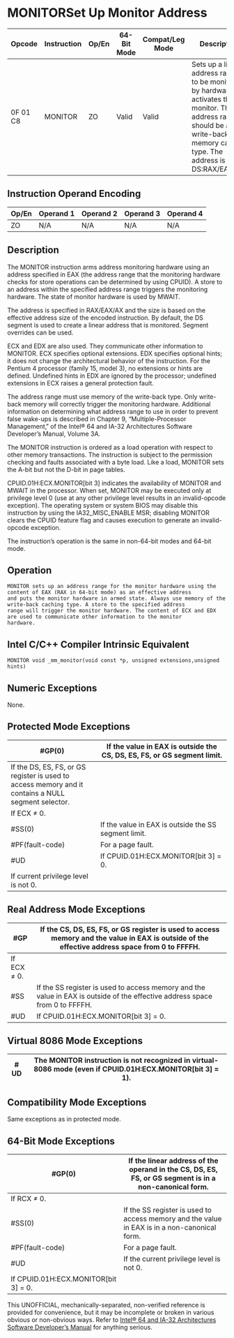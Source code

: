 # MONITOR**Set Up Monitor Address**

| Opcode   | Instruction | Op/En | 64-Bit Mode | Compat/Leg Mode | Description                                                                                                                                                                       |
| -------- | ----------- | ----- | ----------- | --------------- | --------------------------------------------------------------------------------------------------------------------------------------------------------------------------------- |
| 0F 01 C8 | MONITOR     | ZO    | Valid       | Valid           | Sets up a linear address range to be monitored by hardware and activates the monitor. The address range should be a write-back memory caching type. The address is DS:RAX/EAX/AX. |

## Instruction Operand Encoding

| Op/En | Operand 1 | Operand 2 | Operand 3 | Operand 4 |
| ----- | --------- | --------- | --------- | --------- |
| ZO    | N/A       | N/A       | N/A       | N/A       |

## Description

The MONITOR instruction arms address monitoring hardware using an address specified in EAX (the address range that the monitoring hardware checks for store operations can be determined by using CPUID). A store to an address within the specified address range triggers the monitoring hardware. The state of monitor hardware is used by MWAIT.

The address is specified in RAX/EAX/AX and the size is based on the effective address size of the encoded instruction. By default, the DS segment is used to create a linear address that is monitored. Segment overrides can be used.

ECX and EDX are also used. They communicate other information to MONITOR. ECX specifies optional extensions. EDX specifies optional hints; it does not change the architectural behavior of the instruction. For the Pentium 4 processor (family 15, model 3), no extensions or hints are defined. Undefined hints in EDX are ignored by the processor; undefined extensions in ECX raises a general protection fault.

The address range must use memory of the write-back type. Only write-back memory will correctly trigger the monitoring hardware. Additional information on determining what address range to use in order to prevent false wake-ups is described in Chapter 9, “Multiple-Processor Management‚” of the Intel® 64 and IA-32 Architectures Software Developer’s Manual, Volume 3A.

The MONITOR instruction is ordered as a load operation with respect to other memory transactions. The instruction is subject to the permission checking and faults associated with a byte load. Like a load, MONITOR sets the A-bit but not the D-bit in page tables.

CPUID.01H:ECX.MONITOR[bit 3] indicates the availability of MONITOR and MWAIT in the processor. When set, MONITOR may be executed only at privilege level 0 (use at any other privilege level results in an invalid-opcode exception). The operating system or system BIOS may disable this instruction by using the IA32_MISC_ENABLE MSR; disabling MONITOR clears the CPUID feature flag and causes execution to generate an invalid-opcode exception.

The instruction’s operation is the same in non-64-bit modes and 64-bit mode.

## Operation

```
MONITOR sets up an address range for the monitor hardware using the content of EAX (RAX in 64-bit mode) as an effective address
and puts the monitor hardware in armed state. Always use memory of the write-back caching type. A store to the specified address
range will trigger the monitor hardware. The content of ECX and EDX are used to communicate other information to the monitor
hardware.

```

## Intel C/C++ Compiler Intrinsic Equivalent

```
MONITOR void _mm_monitor(void const *p, unsigned extensions,unsigned hints)

```

## Numeric Exceptions

None.

## Protected Mode Exceptions

| \#​​​​GP(0)                                                                                         | If the value in EAX is outside the CS, DS, ES, FS, or GS segment limit. |
| --------------------------------------------------------------------------------------------------- | ----------------------------------------------------------------------- |
| If the DS, ES, FS, or GS register is used to access memory and it contains a NULL segment selector. |
| If ECX ≠ 0.                                                                                         |
| \#​​​​​SS(0)                                                                                        | If the value in EAX is outside the SS segment limit.                    |
| \#​PF(fault-code)                                                                                   | For a page fault.                                                       |
| #​​​UD                                                                                              | If CPUID.01H:ECX.MONITOR[bit 3] = 0.                                    |
| If current privilege level is not 0.                                                                |

## Real Address Mode Exceptions

| \#​​​​GP    | If the CS, DS, ES, FS, or GS register is used to access memory and the value in EAX is outside of the effective address space from 0 to FFFFH. |
| ----------- | ---------------------------------------------------------------------------------------------------------------------------------------------- |
| If ECX ≠ 0. |
| \#​​​​​SS   | If the SS register is used to access memory and the value in EAX is outside of the effective address space from 0 to FFFFH.                    |
| #​​​UD      | If CPUID.01H:ECX.MONITOR[bit 3] = 0.                                                                                                           |

## Virtual 8086 Mode Exceptions

| #​​​UD | The MONITOR instruction is not recognized in virtual-8086 mode (even if CPUID.01H:ECX.MONITOR[bit 3] = 1). |
| ------ | ---------------------------------------------------------------------------------------------------------- |

## Compatibility Mode Exceptions

Same exceptions as in protected mode.

## 64-Bit Mode Exceptions

| \#​​​​GP(0)                          | If the linear address of the operand in the CS, DS, ES, FS, or GS segment is in a non-canonical form. |
| ------------------------------------ | ----------------------------------------------------------------------------------------------------- |
| If RCX ≠ 0.                          |
| \#​​​​​SS(0)                         | If the SS register is used to access memory and the value in EAX is in a non-canonical form.          |
| \#​PF(fault-code)                    | For a page fault.                                                                                     |
| #​​​UD                               | If the current privilege level is not 0.                                                              |
| If CPUID.01H:ECX.MONITOR[bit 3] = 0. |

This UNOFFICIAL, mechanically-separated, non-verified reference is provided for convenience, but it may be
incomplete or broken in various obvious or non-obvious
ways. Refer to [Intel® 64 and IA-32 Architectures Software Developer’s Manual](https://software.intel.com/en-us/download/intel-64-and-ia-32-architectures-sdm-combined-volumes-1-2a-2b-2c-2d-3a-3b-3c-3d-and-4) for anything serious.
